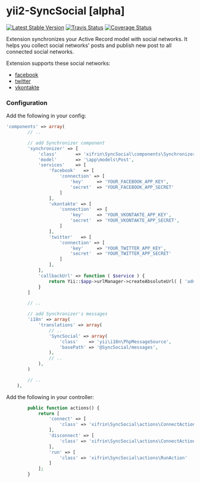 yii2-SyncSocial [alpha]
=======================

[![Latest Stable Version](https://poser.pugx.org/xifrin/yii2-SyncSocial/v/stable.png)](https://packagist.org/packages/xifrin/yii2-SyncSocial)
[![Travis Status](https://travis-ci.org/xifrin/yii2-SyncSocial.svg?branch=master)](https://travis-ci.org/xifrin/yii2-SyncSocial)
[![Coverage Status](https://coveralls.io/repos/xifrin/yii2-SyncSocial/badge.png)](https://coveralls.io/r/xifrin/yii2-SyncSocial)

Extension synchronizes your Active Record model with social networks.
It helps you collect social networks' posts and publish new post to all connected social networks.

Extension supports these social networks:

* [facebook](https://facebook.com)
* [twitter](https://twitter.com)
* [vkontakte](https://vk.com)

### Configuration

Add the following in your config:

```php
'components' => array(
        // ..

        // add Synchronizer component
        'synchronizer' => [
            'class'       => 'xifrin\SyncSocial\components\Synchronizer',
            'model'       => '\app\models\Post',
            'services'    => [
                'facebook'   => [
                    'connection' => [
                        'key'     => 'YOUR_FACEBOOK_APP_KEY',
                        'secret'  => 'YOUR_FACEBOOK_APP_SECRET'
                    ]
                ],
                'vkontakte' => [
                    'connection'  => [
                        'key'     => 'YOUR_VKONTAKTE_APP_KEY',
                        'secret'  => 'YOUR_VKONTAKTE_APP_SECRET',
                    ]
                ],
                'twitter'   => [
                    'connection' => [
                        'key'     => 'YOUR_TWITTER_APP_KEY',
                        'secret'  => 'YOUR_TWITTER_APP_SECRET'
                    ]
                ],
            ],
            'callbackUrl' => function ( $service ) {
                return Yii::$app->urlManager->createAbsoluteUrl( [ 'admin/sync/connect', 'service' => $service ] );
            }
        ]

        // ..

        // add Synchronizer's messages
        'i18n' => array(
            'translations' => array(
                // ..
                'SyncSocial' => array(
                    'class'    => 'yii\i18n\PhpMessageSource',
                    'basePath' => '@SyncSocial/messages',
                ),
                // ..
            ),
        )

        // ..
    ),
```

Add the following in your controller:

```php
        public function actions() {
            return [
                'connect' => [
                    'class' => 'xifrin\SyncSocial\actions\ConnectAction',
                ],
                'disconnect' => [
                    'class' => 'xifrin\SyncSocial\actions\ConnectAction',
                ],
                'run' => [
                    'class' => 'xifrin\SyncSocial\actions\RunAction'
                ]
            ];
        }
```